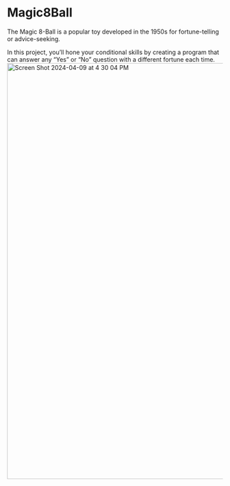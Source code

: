 # Magic8Ball
The Magic 8-Ball is a popular toy developed in the 1950s for fortune-telling or advice-seeking.

In this project, you’ll hone your conditional skills by creating a program that can answer any “Yes” or “No” question with a different fortune each time.
<img width="971" alt="Screen Shot 2024-04-09 at 4 30 04 PM" src="https://github.com/chezcye/code_academy/assets/15165467/8dc94f1b-0e36-4c76-a559-46f2922db79e">
